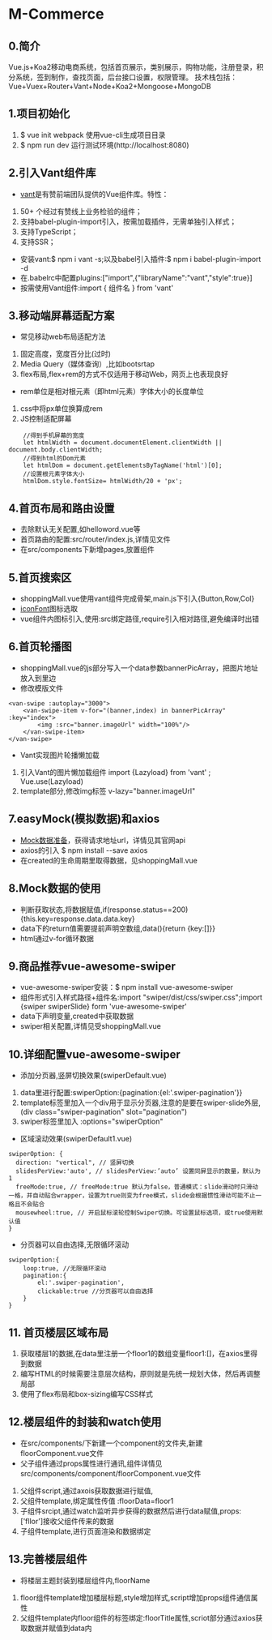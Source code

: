 # M-Commerce

## 0.简介

Vue.js+Koa2移动电商系统，包括首页展示，类别展示，购物功能，注册登录，积分系统，签到制作，查找页面，后台接口设置，权限管理。
技术栈包括：Vue+Vuex+Router+Vant+Node+Koa2+Mongoose+MongoDB

## 1.项目初始化

1. $ vue init webpack  使用vue-cli生成项目目录
2. $ npm run dev  运行测试环境(http://localhost:8080)

## 2.引入Vant组件库

* [vant](https://www.youzanyun.com/zanui/vant#/zh-CN/intro)是有赞前端团队提供的Vue组件库。特性：
1. 50+ 个经过有赞线上业务检验的组件；
2. 支持babel-plugin-import引入，按需加载插件，无需单独引入样式；
3. 支持TypeScript；
4. 支持SSR；
* 安装vant:$ npm i vant -s;以及babel引入插件:$ npm i babel-plugin-import -d
* 在.babelrc中配置plugins:["import",{"libraryName":"vant","style":true}]
* 按需使用Vant组件:import { 组件名 } from 'vant'

## 3.移动端屏幕适配方案

* 常见移动web布局适配方法
1. 固定高度，宽度百分比(过时)
2. Media Query（媒体查询）,比如bootsrtap
3. flex布局,flex+rem的方式不仅适用于移动Web，网页上也表现良好
* rem单位是相对根元素（即html元素）字体大小的长度单位
1. css中将px单位换算成rem
2. JS控制适配屏幕

```
    //得到手机屏幕的宽度
    let htmlWidth = document.documentElement.clientWidth || document.body.clientWidth;
    //得到html的Dom元素
    let htmlDom = document.getElementsByTagName('html')[0];
    //设置根元素字体大小
    htmlDom.style.fontSize= htmlWidth/20 + 'px';
```

## 4.首页布局和路由设置

* 去除默认无关配置,如helloword.vue等
* 首页路由的配置:src/router/index.js,详情见文件
* 在src/components下新增pages,放置组件

## 5.首页搜索区

* shoppingMall.vue使用vant组件完成骨架,main.js下引入{Button,Row,Col}
* [iconFont](http://www.iconfont.cn/)图标选取
* vue组件内图标引入,使用:src绑定路径,require引入相对路径,避免编译时出错

## 6.首页轮播图

* shoppingMall.vue的js部分写入一个data参数bannerPicArray，把图片地址放入到里边
* 修改模版文件

```
<van-swipe :autoplay="3000">
    <van-swipe-item v-for="(banner,index) in bannerPicArray" :key="index">
        <img :src="banner.imageUrl" width="100%"/>
    </van-swipe-item>
</van-swipe>
```

* Vant实现图片轮播懒加载
1. 引入Vant的图片懒加载组件 import {Lazyload} from 'vant' ; Vue.use(Lazyload)
2. template部分,修改img标签 v-lazy="banner.imageUrl"

## 7.easyMock(模拟数据)和axios

* [Mock数据准备](https://www.easy-mock.com/)，获得请求地址url，详情见其官网api
* axios的引入 $ npm install --save axios
* 在created的生命周期里取得数据，见shoppingMall.vue

## 8.Mock数据的使用

* 判断获取状态,将数据赋值,if(response.status==200){this.key=response.data.data.key}
* data下的return值需要提前声明空数组,data(){return {key:[]}}
* html通过v-for循环数据

## 9.商品推荐vue-awesome-swiper

* vue-awesome-swiper安装：$ npm install vue-awesome-swiper
* 组件形式引入样式路径+组件名:import "swiper/dist/css/swiper.css";import {swiper swiperSlide} form 'vue-awesome-swiper'
* data下声明变量,created中获取数据
* swiper相关配置,详情见受shoppingMall.vue

## 10.详细配置vue-awesome-swiper

* 添加分页器,竖屏切换效果(swiperDefault.vue)
1. data里进行配置:swiperOption:{pagination:{el:'.swiper-pagination'}}
2. template标签里加入一个div用于显示分页器,注意的是要在swiper-slide外层,(div class="swiper-pagination" slot="pagination")
3. swiper标签里加入 :options="swiperOption"

* 区域滚动效果(swiperDefault1.vue)

```
swiperOption: {
  direction: "vertical", // 竖屏切换
  slidesPerView:'auto', // slidesPerView:’auto’ 设置同屏显示的数量，默认为1
  freeMode:true, // freeMode:true 默认为false，普通模式：slide滑动时只滑动一格，并自动贴合wrapper，设置为true则变为free模式，slide会根据惯性滑动可能不止一格且不会贴合
  mousewheel:true, // 开启鼠标滚轮控制Swiper切换。可设置鼠标选项，或true使用默认值
}
```

* 分页器可以自由选择,无限循环滚动

```
swiperOption:{
    loop:true, //无限循环滚动
    pagination:{
        el:'.swiper-pagination',
        clickable:true //分页器可以自由选择
    }
}
```

## 11. 首页楼层区域布局

1. 获取楼层1的数据,在data里注册一个floor1的数组变量floor1:[]，在axios里得到数据
2. 编写HTML的时候需要注意层次结构，原则就是先统一规划大体，然后再调整局部
3. 使用了flex布局和box-sizing编写CSS样式

## 12.楼层组件的封装和watch使用

* 在src/components/下新建一个component的文件夹,新建floorComponent.vue文件
* 父子组件通过props属性进行通讯,组件详情见src/components/component/floorComponent.vue文件
1. 父组件script,通过axois获取数据进行赋值,
2. 父组件template,绑定属性传值 :floorData=floor1
3. 子组件srcipt,通过watch监听异步获得的数据然后进行data赋值,props:['fllor']接收父组件传来的数据
4. 子组件template,进行页面渲染和数据绑定

## 13.完善楼层组件

* 将楼层主题封装到楼层组件内,floorName
1. floor组件template增加楼层标题,style增加样式,script增加props组件通信属性
2. 父组件template内floor组件的标签绑定:floorTitle属性,scriot部分通过axios获取数据并赋值到data内
